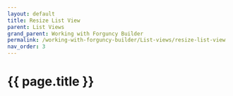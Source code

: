 ```yaml
---
layout: default
title: Resize List View
parent: List Views
grand_parent: Working with Forguncy Builder
permalink: /working-with-forguncy-builder/List-views/resize-list-view
nav_order: 3
---
```


# {{ page.title }}